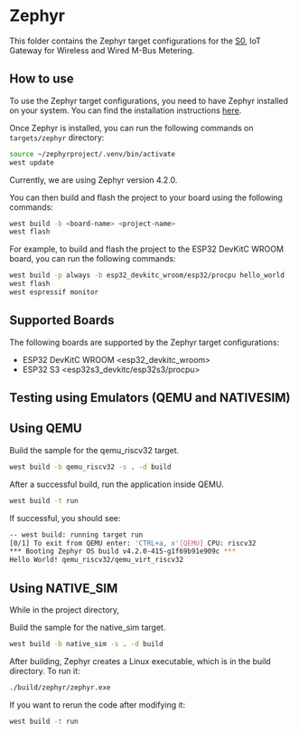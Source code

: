 # Zephyr

This folder contains the Zephyr target configurations for the [S0](https://absmach.github.io/s0-docs/), IoT Gateway for Wireless and Wired M-Bus Metering.

## How to use

To use the Zephyr target configurations, you need to have Zephyr installed on your system. You can find the installation instructions [here](https://docs.zephyrproject.org/latest/develop/getting_started/index.html).

Once Zephyr is installed, you can run the following commands on `targets/zephyr` directory:

```bash
source ~/zephyrproject/.venv/bin/activate
west update
```

Currently, we are using Zephyr version 4.2.0.

You can then build and flash the project to your board using the following commands:

```bash
west build -b <board-name> <project-name>
west flash
```

For example, to build and flash the project to the ESP32 DevKitC WROOM board, you can run the following commands:

```bash
west build -p always -b esp32_devkitc_wroom/esp32/procpu hello_world
west flash
west espressif monitor
```

## Supported Boards

The following boards are supported by the Zephyr target configurations:

- ESP32 DevKitC WROOM <esp32_devkitc_wroom>
- ESP32 S3 <esp32s3_devkitc/esp32s3/procpu>

## Testing using Emulators (QEMU and NATIVESIM)

## Using QEMU

Build the sample for the qemu_riscv32 target.

```bash
west build -b qemu_riscv32 -s . -d build
```

After a successful build, run the application inside QEMU.

```bash
west build -t run
```

If successful, you should see:

```bash
-- west build: running target run
[0/1] To exit from QEMU enter: 'CTRL+a, x'[QEMU] CPU: riscv32
*** Booting Zephyr OS build v4.2.0-415-g1f69b91e909c ***
Hello World! qemu_riscv32/qemu_virt_riscv32
```

## Using NATIVE_SIM

While in the project directory,

Build the sample for the native_sim target.

```bash
west build -b native_sim -s . -d build
```

After building, Zephyr creates a Linux executable, which is in the build directory. To run it:

```bash
./build/zephyr/zephyr.exe
```

If you want to rerun the code after modifying it:

```bash
west build -t run
```
